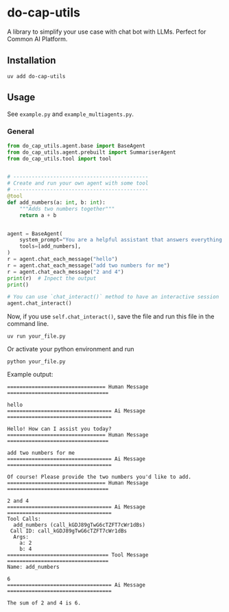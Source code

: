 # do-cap-utils

A library to simplify your use case with chat bot with LLMs. Perfect for Common AI Platform.

## Installation
 ```
 uv add do-cap-utils
 ```

## Usage

See `example.py` and `example_multiagents.py`.


### General

```python
from do_cap_utils.agent.base import BaseAgent
from do_cap_utils.agent.prebuilt import SummariserAgent
from do_cap_utils.tool import tool


# --------------------------------------------
# Create and run your own agent with some tool
# --------------------------------------------
@tool
def add_numbers(a: int, b: int):
    """Adds two numbers together"""
    return a + b


agent = BaseAgent(
    system_prompt="You are a helpful assistant that answers everything nicely (only that you can do or know)",
    tools=[add_numbers],
)
r = agent.chat_each_message("hello")
r = agent.chat_each_message("add two numbers for me")
r = agent.chat_each_message("2 and 4")
print(r)  # Inpect the output
print()

# You can use `chat_interact()` method to have an interactive session
agent.chat_interact()
```

Now, if you use `self.chat_interact()`, save the file and run this file in the command line.

```
uv run your_file.py
```

Or activate your python environment and run
```
python your_file.py
```

Example output:
```
================================ Human Message =================================

hello
================================== Ai Message ==================================

Hello! How can I assist you today?
================================ Human Message =================================

add two numbers for me
================================== Ai Message ==================================

Of course! Please provide the two numbers you'd like to add.
================================ Human Message =================================

2 and 4
================================== Ai Message ==================================
Tool Calls:
  add_numbers (call_kGDJ89gTwG6cTZFT7cWr1dBs)
 Call ID: call_kGDJ89gTwG6cTZFT7cWr1dBs
  Args:
    a: 2
    b: 4
================================= Tool Message =================================
Name: add_numbers

6
================================== Ai Message ==================================

The sum of 2 and 4 is 6.
```